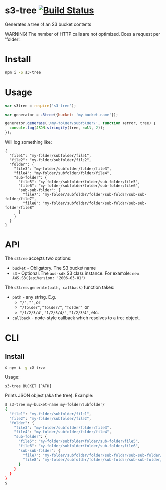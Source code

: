 # s3-tree [![Build Status](https://travis-ci.org/koresar/s3-tree.svg?branch=master)](https://travis-ci.org/koresar/s3-tree)
Generates a tree of an S3 bucket contents

WARNING! The number of HTTP calls are not optimized. Does a request per 'folder'.

# Install
```sh
npm i -S s3-tree
```

# Usage
```js
var s3tree = require('s3-tree');

var generator = s3tree({bucket: 'my-bucket-name'});

generator.generate('/my-folder/subfolder/', function (error, tree) {
  console.log(JSON.stringify(tree, null, 2));
});
```

Will log something like:
```
{
  "file1": "my-folder/subfolder/file1",
  "file2": "my-folder/subfolder/file2",
  "folder": {
    "file3": "my-folder/subfolder/folder/file3",
    "file4": "my-folder/subfolder/folder/file4",
    "sub-folder": {
      "file5": "my-folder/subfolder/folder/sub-folder/file5",
      "file6": "my-folder/subfolder/folder/sub-folder/file6",
      "sub-sub-folder": {
        "file7": "my-folder/subfolder/folder/sub-folder/sub-sub-folder/file7",
        "file8": "my-folder/subfolder/folder/sub-folder/sub-sub-folder/file8"
      }
    }
  }
}
```

# API

The `s3tree` accepts two options:
* `bucket` - Obligatory. The S3 bucket name
* `s3` - Optional. The `aws-sdk` S3 class instance. For example: `new AWS.S3({apiVersion: '2006-03-01')` 

The `s3tree.generate(path, callback)` function takes:
* `path` - any string. E.g. 
  *  `"/"`, `""`, or
  * `"/folder"`, `"folder/"`, `"folder"`, or
  * `"/1/2/3/4"`, `"1/2/3/4/"`, `"1/2/3/4"`, etc.
* `callback` - node-style callback which resolves to a tree object.

# CLI

## Install
```sh
$ npm i -g s3-tree
```

Usage:
```
s3-tree BUCKET [PATH]
```

Prints JSON object (aka the tree). Example:
```sh
$ s3-tree my-bucket-name my-folder/subfolder/
{
  "file1": "my-folder/subfolder/file1",
  "file2": "my-folder/subfolder/file2",
  "folder": {
    "file3": "my-folder/subfolder/folder/file3",
    "file4": "my-folder/subfolder/folder/file4",
    "sub-folder": {
      "file5": "my-folder/subfolder/folder/sub-folder/file5",
      "file6": "my-folder/subfolder/folder/sub-folder/file6",
      "sub-sub-folder": {
        "file7": "my-folder/subfolder/folder/sub-folder/sub-sub-folder/file7",
        "file8": "my-folder/subfolder/folder/sub-folder/sub-sub-folder/file8"
      }
    }
  }
}
$ 
```
